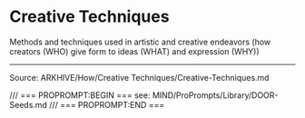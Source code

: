 # Creative Techniques

Methods and techniques used in artistic and creative endeavors (how creators (WHO) give form to ideas (WHAT) and expression (WHY))

---
Source: ARKHIVE/How/Creative Techniques/Creative-Techniques.md

/// === PROPROMPT:BEGIN ===
see: MIND/ProPrompts/Library/DOOR-Seeds.md
/// === PROPROMPT:END ===
